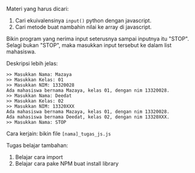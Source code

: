 Materi yang harus dicari:
1. Cari ekuivalensinya `input()` python dengan javascript.
2. Cari metode buat nambahin nilai ke array di javascript.

Bikin program yang nerima input seterusnya sampai inputnya itu "STOP". Selagi bukan "STOP", maka masukkan input tersebut ke dalam list mahasiswa.

Deskripsi lebih jelas:
```
>> Masukkan Nama: Mazaya
>> Masukkan Kelas: 01
>> Masukkan NIM: 13320028
Ada mahasiswa bernama Mazaya, kelas 01, dengan nim 13320028.
>> Masukkan Nama: Deedat
>> Masukkan Kelas: 02
>> Masukkan NIM: 13320XXX
Ada mahasiswa bernama Mazaya, kelas 01, dengan nim 13320028.
Ada mahasiswa bernama Deedat, kelas 02, dengan nim 13320XXX.
>> Masukkan Nama: STOP
```

Cara kerjain: bikin file `[nama]_tugas_js.js`

Tugas belajar tambahan:
1. Belajar cara import
2. Belajar cara pake NPM buat install library
